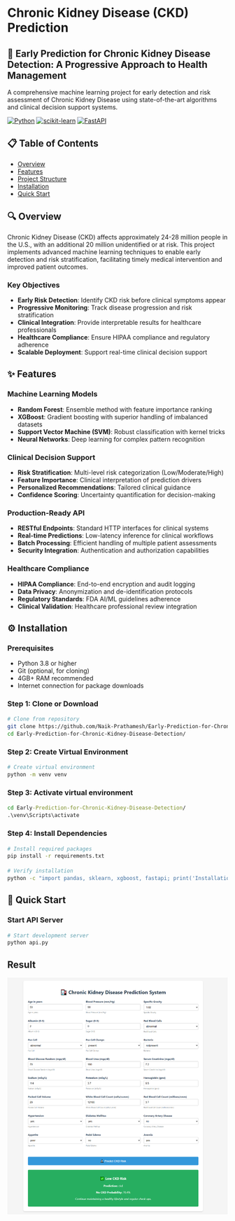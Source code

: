 # Chronic Kidney Disease (CKD) Prediction 

## 🏥 Early Prediction for Chronic Kidney Disease Detection: A Progressive Approach to Health Management

A comprehensive machine learning project for early detection and risk assessment of Chronic Kidney Disease using state-of-the-art algorithms and clinical decision support systems.

[![Python](https://img.shields.io/badge/python-v3.8+-blue.svg)](https://www.python.org/downloads/)
[![scikit-learn](https://img.shields.io/badge/scikit--learn-1.3.0-orange.svg)](https://scikit-learn.org/)
[![FastAPI](https://img.shields.io/badge/FastAPI-0.100.0-green.svg)](https://fastapi.tiangolo.com/)


## 📋 Table of Contents

- [Overview](#overview)
- [Features](#features)
- [Project Structure](#project-structure)
- [Installation](#installation)
- [Quick Start](#quick-start)


## 🔍 Overview

Chronic Kidney Disease (CKD) affects approximately 24-28 million people in the U.S., with an additional 20 million unidentified or at risk. This project implements advanced machine learning techniques to enable early detection and risk stratification, facilitating timely medical intervention and improved patient outcomes.

### Key Objectives

- **Early Risk Detection**: Identify CKD risk before clinical symptoms appear
- **Progressive Monitoring**: Track disease progression and risk stratification
- **Clinical Integration**: Provide interpretable results for healthcare professionals
- **Healthcare Compliance**: Ensure HIPAA compliance and regulatory adherence
- **Scalable Deployment**: Support real-time clinical decision support

## ✨ Features

### Machine Learning Models

- **Random Forest**: Ensemble method with feature importance ranking
- **XGBoost**: Gradient boosting with superior handling of imbalanced datasets
- **Support Vector Machine (SVM)**: Robust classification with kernel tricks
- **Neural Networks**: Deep learning for complex pattern recognition

### Clinical Decision Support

- **Risk Stratification**: Multi-level risk categorization (Low/Moderate/High)
- **Feature Importance**: Clinical interpretation of prediction drivers
- **Personalized Recommendations**: Tailored clinical guidance
- **Confidence Scoring**: Uncertainty quantification for decision-making

### Production-Ready API

- **RESTful Endpoints**: Standard HTTP interfaces for clinical systems
- **Real-time Predictions**: Low-latency inference for clinical workflows
- **Batch Processing**: Efficient handling of multiple patient assessments
- **Security Integration**: Authentication and authorization capabilities

### Healthcare Compliance

- **HIPAA Compliance**: End-to-end encryption and audit logging
- **Data Privacy**: Anonymization and de-identification protocols
- **Regulatory Standards**: FDA AI/ML guidelines adherence
- **Clinical Validation**: Healthcare professional review integration

## ⚙️ Installation

### Prerequisites

- Python 3.8 or higher
- Git (optional, for cloning)
- 4GB+ RAM recommended
- Internet connection for package downloads

### Step 1: Clone or Download

```bash
# Clone from repository
git clone https://github.com/Naik-Prathamesh/Early-Prediction-for-Chronic-Kidney-Disease-Detection.git
cd Early-Prediction-for-Chronic-Kidney-Disease-Detection/

```

### Step 2: Create Virtual Environment

```bash
# Create virtual environment
python -m venv venv

```
### Step 3: Activate virtual environment
```cmd
cd Early-Prediction-for-Chronic-Kidney-Disease-Detection/
.\venv\Scripts\activate
```


### Step 4: Install Dependencies

```bash
# Install required packages
pip install -r requirements.txt

# Verify installation
python -c "import pandas, sklearn, xgboost, fastapi; print('Installation successful')"
```



## 🚀 Quick Start


### Start API Server

```bash
# Start development server
python api.py

```

## Result

![Alt text](Result.png)
